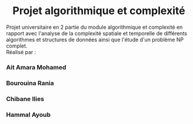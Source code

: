 <h1 align="center">Projet algorithmique et complexité</h1>
Projet universitaire en 2 partie du module algorithmique et complexité en rapport avec l'analyse de la complexité spatiale et temporelle de différents algorithmes 
et structures de données ainsi que l'étude d'un problème NP complet.<br>
Réalisé par :<br>
<h3>Ait Amara Mohamed</h3>
<h3>Bourouina Rania</h3>
<h3>Chibane Ilies</h3>
<h3>Hammal Ayoub</h3>
